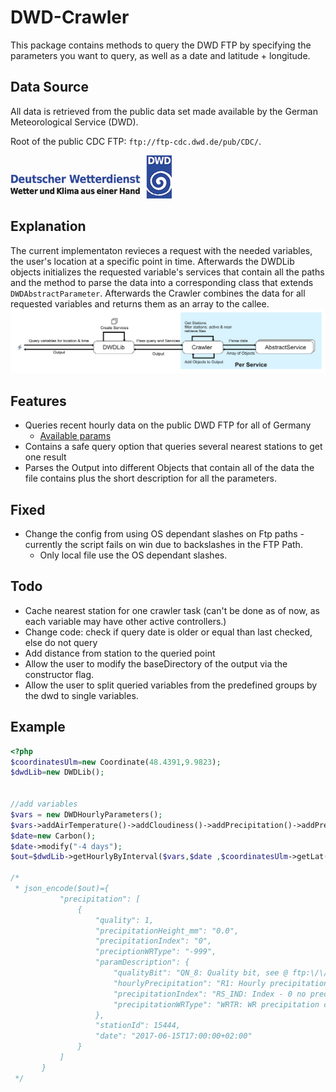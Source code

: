 # DWD-Crawler

This package contains methods to query the DWD FTP by specifying the parameters you want to query, as well as a date and latitude + longitude.

## Data Source
All data is retrieved from the public data set made available by the German Meteorological Service (DWD). 

Root of the public CDC FTP: `ftp://ftp-cdc.dwd.de/pub/CDC/`.

![](doc/img/dwd_logo_258x69.png)

## Explanation
The current implementaton revieces a request with the needed variables, the user's location at a specific point in time. Afterwards the DWDLib objects initializes the requested variable's services that contain all the paths and the method to parse the data into a corresponding class that extends `DWDAbstractParameter`. Afterwards the Crawler combines the data for all requested variables and returns them as an array to the callee. 
![](doc/img/description.png)
## Features

- Queries recent hourly data on the public DWD FTP for all of Germany
    - [Available params](ftp://ftp-cdc.dwd.de/pub/CDC/observations_germany/climate/hourly/)
- Contains a safe query option that queries several nearest stations to get one result
- Parses the Output into different Objects that contain all of the data the file contains plus the short description for 
all the parameters.

## Fixed
- Change the config from using OS dependant slashes on Ftp paths - currently the script fails on win due to backslashes in the FTP Path.
    - Only local file use the OS dependant slashes.
## Todo
- Cache nearest station for one crawler task (can't be done as of now, as each variable may have other active controllers.)
- Change code: check if query date is older or equal than last checked, else do not query
- Add distance from station to the queried point
- Allow the user to modify the baseDirectory of the output via the constructor flag.
- Allow the user to split queried variables from the predefined groups by the dwd to single variables.

## Example
```php
<?php
$coordinatesUlm=new Coordinate(48.4391,9.9823);
$dwdLib=new DWDLib();


//add variables
$vars = new DWDHourlyParameters();
$vars->addAirTemperature()->addCloudiness()->addPrecipitation()->addPressure()->addSoilTemperature()->addSun()->addWind()/*->add...*/;
$date=new Carbon();
$date->modify("-4 days");
$out=$dwdLib->getHourlyByInterval($vars,$date ,$coordinatesUlm->getLat(),$coordinatesUlm->getLng());

/*
 * json_encode($out)={
           "precipitation": [
               {
                   "quality": 1,
                   "precipitationHeight_mm": "0.0",
                   "precipitationIndex": "0",
                   "preciptionWRType": "-999",
                   "paramDescription": {
                       "qualityBit": "QN_8: Quality bit, see @ ftp:\/\/ftp-cdc.dwd.de\/pub\/CDC\/observations_germany\/climate\/hourly\/cloudiness\/historical\/BESCHREIBUNG_test_obsgermany_climate_hourly_cloudiness_historical_de.pdf",
                       "hourlyPrecipitation": "R1: Hourly precipitation in mm.",
                       "precipitationIndex": "RS_IND: Index - 0 no precipitation, 1 precipitation.",
                       "precipitationWRType": "WRTR: WR precipitation coding."
                   },
                   "stationId": 15444,
                   "date": "2017-06-15T17:00:00+02:00"
               }
           ]
       }
 */
```
